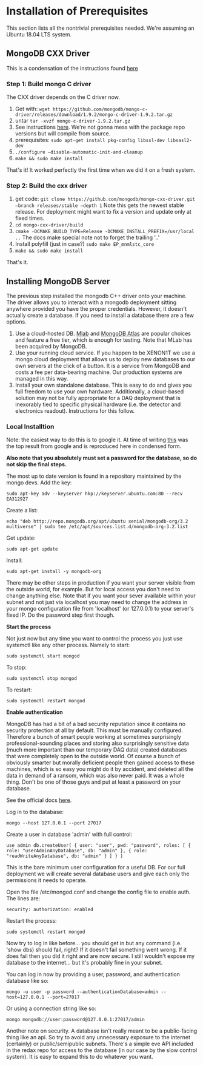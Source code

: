 # Installation of Prerequisites

This section lists all the nontrivial prerequisites needed. We're assuming an Ubuntu 18.04 LTS system.

## MongoDB CXX Driver

This is a condensation of the instructions found [here](https://mongodb.github.io/mongo-cxx-driver/mongocxx-v3/installation)

### Step 1: Build mongo C driver
The CXX driver depends on the C driver now.

1. Get with: `wget https://github.com/mongodb/mongo-c-driver/releases/download/1.9.2/mongo-c-driver-1.9.2.tar.gz`
2. untar `tar -xvzf mongo-c-driver-1.9.2.tar.gz`
3. See instructions [here](http://mongoc.org/libmongoc/current/installing.html). We're not gonna mess with the package repo versions but will compile from source.
4. prerequisites: `sudo apt-get install pkg-config libssl-dev libsasl2-dev`
5. `./configure –disable-automatic-init-and-cleanup`
6. `make && sudo make install`

That's it! It worked perfectly the first time when we did it on a fresh system.

### Step 2: Build the cxx driver

1. get code: `git clone https://github.com/mongodb/mongo-cxx-driver.git –branch releases/stable –depth 1` Note this gets the newest stable release. For deployment might want to fix a version and update only at fixed times.
2. `cd mongo-cxx-driver/build`
3. `cmake -DCMAKE_BUILD_TYPE=Release -DCMAKE_INSTALL_PREFIX=/usr/local ..` The docs make special note not to forget the trailing '..'
4. Install polyfill (just in case?) `sudo make EP_mnmlstc_core`
5. `make && sudo make install`

That's it. 

## Installing MongoDB Server

The previous step installed the mongodb C++ driver onto your machine. The driver allows you to interact with a mongodb 
deployment sitting anywhere provided you have the proper credentials. However, it doesn't actually create a database. If 
you need to install a database there are a few options.

1. Use a cloud-hosted DB. [Mlab](https://www.mlab.com) and [MongoDB Atlas](https://www.mongodb.com/cloud/atlas) are popular choices and feature a free tier, which is enough for testing. Note that MLab has been acquired by MongoDB.
2. Use your running cloud service. If you happen to be XENON1T we use a mongo cloud deployment that allows us to deploy new databases to our own servers at the click of a button. It is a service from MongoDB and costs a fee per data-bearing machine. Our production systems are managed in this way.
3. Install your own standalone database. This is easy to do and gives you full freedom to use your own hardware. Additionally, a cloud-based solution may not be fully appropriate for a DAQ deployment that is inexorably tied to specific physical hardware (i.e. the detector and electronics readout). Instructions for this follow.

### Local Installtion

Note: the easiest way to do this is to google it. At time of writing 
[this](https://www.digitalocean.com/community/tutorials/how-to-install-mongodb-on-ubuntu-16-04) was the top result from
google and is reproduced here in condensed form.

**Also note that you absolutely must set a password for the database, so do not skip the final steps.**

The most up to date version is found in a repository maintained by the mongo devs. Add the key:

`sudo apt-key adv --keyserver hkp://keyserver.ubuntu.com:80 --recv EA312927 `

Create a list:

`echo "deb http://repo.mongodb.org/apt/ubuntu xenial/mongodb-org/3.2 multiverse" | sudo tee /etc/apt/sources.list.d/mongodb-org-3.2.list`

Get update:

`sudo apt-get update`

Install:

`sudo apt-get install -y mongodb-org`

There may be other steps in production if you want your server visible from the outside world, for example. But for local access you don't need to change anything else. Note that if you want your sever available within your subnet and not just via localhost you may need to change the address in your mongo configuration file from 'localhost' (or 127.0.0.1) to your server's fixed IP. Do the password step first though.

**Start the process**

Not just now but any time you want to control the process you just use systemctl like any other process. Namely to start:

`sudo systemctl start mongod`

To stop:

`sudo systemctl stop mongod` 

To restart:

`sudo systemctl restart mongod`

**Enable authentication**

MongoDB has had a bit of a bad security reputation since it contains no security protection at all by default. This must 
be manually configured. Therefore a bunch of smart people working at sometimes surprisingly professional-sounding places and 
storing also surprisingly sensitive data (much more important than our temporary DAQ data) created databases that were 
completely open to the outside world. Of course a bunch of obviously smarter but morally deficient people then gained 
access to these machines, which is so easy you might do it by accident, and deleted all the data in demand of a ransom, 
which was also never paid. It was a whole thing. Don't be one of those guys and put at least a password on your database.

See the official docs [here](https://docs.mongodb.com/manual/tutorial/enable-authentication/).

Log in to the database:

`mongo --host 127.0.0.1 --port 27017`

Create a user in database 'admin' with full control:

`use admin
db.createUser(
  {
    user: "user",
    pwd: "password",
    roles: [ { role: "userAdminAnyDatabase", db: "admin" },
             { role: "readWriteAnyDatabase", db: "admin" } ]
  }
)`

This is the bare minimum user configuration for a useful DB. For our full deployment we will create several database users and give each only the permissions it needs to operate.

Open the file /etc/mongod.conf and change the config file to enable auth. The lines are:

`security:
  authorization: enabled`
  
Restart the process:

`sudo systemctl restart mongod`

Now try to log in like before… you should get in but any command (i.e. 'show dbs) should fail, right? If it doesn't fail something went wrong. If it does fail then you did it right and are now secure. I still wouldn't expose my database to the internet… but it's probably fine in your subnet.

You can log in now by providing a user, password, and authentication database like so:

`mongo -u user -p password --authenticationDatabase=admin --host=127.0.0.1 --port=27017`

Or using a connection string like so:

`mongo mongodb://user:password@127.0.0.1:27017/admin`

Another note on security. A database isn't really meant to be a public-facing thing like an api. So try to avoid any unnecessary exposure to the internet (certainly) or public/semipublic subnets. There's a simple eve API included in 
the redax repo for access to the database (in our case by the slow control system). It is easy to expand this
to do whatever you want. 

